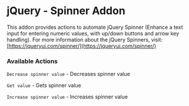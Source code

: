 # jQuery - Spinner Addon

This addon provides actions to automate jQuery Spinner \(Enhance a text input for entering numeric values, with up/down buttons and arrow key handling\). For more information about the jQuery Spinners, visit: [https://jqueryui.com/spinner/](https://jqueryui.com/spinner/)

### Available Actions

`Decrease spinner value` - Decreases spinner value

`Get value` - Gets spinner value

`Increase spinner value` - Increases spinner value


